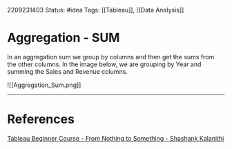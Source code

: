 2209231403
Status: #idea
Tags: [[Tableau]], [[Data Analysis]]

# Aggregation - SUM

In an aggregation sum we group by columns and then get the sums from the other columns. In the image below, we are grouping by Year and summing the Sales and Revenue columns.

![[Aggregation_Sum.png]]


---
# References
[Tableau Beginner Course - From Nothing to Something - Shashank Kalanithi](https://youtu.be/Gl2lg-TtRJo?t=6724)